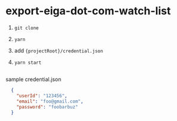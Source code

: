 # export-eiga-dot-com-watch-list

1. `git clone`

1. `yarn`

1. add `{projectRoot}/credential.json`

1. `yarn start`

##

sample credential.json
  ```json
    {
      "userId": "123456",
      "email": "foo@gmail.com",
      "password": "foobarbuz"
    }
  ```
